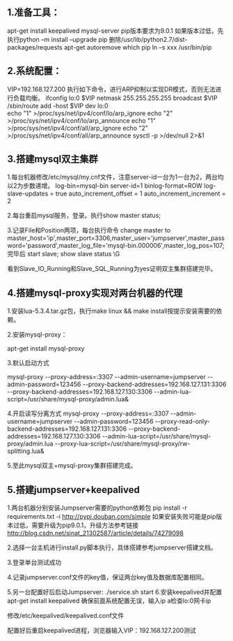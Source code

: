 ## 1.准备工具：

apt-get install keepalived mysql-server
pip版本要求为9.0.1 如果版本过低，先执行python –m install –upgrade pip
删除/usr/lib/python2.7/dist-packages/requests 
apt-get autoremove
which pip  ln –s xxx /usr/bin/pip

## 2.系统配置：
VIP=192.168.127.200
执行如下命令，进行ARP抑制以实现DR模式，否则无法进行负载均衡。
ifconfig lo:0 $VIP netmask 255.255.255.255 broadcast $VIP
/sbin/route add -host $VIP dev lo:0               
echo "1" >/proc/sys/net/ipv4/conf/lo/arp_ignore
echo "2" >/proc/sys/net/ipv4/conf/lo/arp_announce
echo "1" >/proc/sys/net/ipv4/conf/all/arp_ignore
echo "2" >/proc/sys/net/ipv4/conf/all/arp_announce
sysctl -p >/dev/null 2>&1

## 3.搭建mysql双主集群
1.每台机器修改/etc/mysql/my.cnf文件，注意server-id一台为1一台为2，两台均以2为步数递增。
log-bin=mysql-bin
server-id=1
binlog-format=ROW
log-slave-updates = true
auto_increment_offset = 1
auto_increment_increment = 2

2.每台重启mysql服务，登录。执行show master status;

3.记录File和Position两项，每台执行命令
change master to master_host='ip',master_port=3306,master_user='jumpserver',master_password='password',master_log_file='mysql-bin.000006',master_log_pos=107;
完毕后 start slave;
show slave status \G
 
看到Slave_IO_Running和Slave_SQL_Running为yes证明双主集群搭建完毕。

## 4.搭建mysql-proxy实现对两台机器的代理

1.安装lua-5.3.4.tar.gz包，执行make linux && make install按提示安装需要的依赖。

2.安装mysql-proxy：

apt-get install mysql-proxy

3.默认启动方式

mysql-proxy --proxy-address=:3307 --admin-username=jumpserver --admin-password=123456 --proxy-backend-addresses=192.168.127.131:3306 --proxy-backend-addresses=192.168.127.130:3306 --admin-lua-script=/usr/share/mysql-proxy/admin.lua&

4.开启读写分离方式
mysql-proxy --proxy-address=:3307 --admin-username=jumpserver --admin-password=123456 --proxy-read-only-backend-addresses=192.168.127.131:3306 --proxy-backend-addresses=192.168.127.130:3306 --admin-lua-script=/usr/share/mysql-proxy/admin.lua --proxy-lua-script=/usr/share/mysql-proxy/rw-splitting.lua&

5.至此mysql双主+mysql-proxy集群搭建完成。

## 5.搭建jumpserver+keepalived

1.两台机器分别安装Jumpserver需要的python依赖包
pip install -r requirements.txt -i http://pypi.douban.com/simple
如果安装失败可能是pip版本过低，需要升级为pip9.0.1，升级方法参考链接
http://blog.csdn.net/sinat_21302587/article/details/74279098

2.选择一台主机进行install.py脚本执行，具体搭建参考jumpserver搭建文档。

3.登录单台测试成功

 
4.记录jumpserver.conf文件的key值，保证两台key值及数据库配置相同。
 
5.另一台配置好后启动Jumpserver:
./service.sh start
6.安装keepalived并配置
apt-get install keepalived
确保前面系统配置无误，输入ip a检查lo:0网卡ip
 

修改/etc/keepalived/keepalived.conf文件
 
配置好后重启keepalived进程，浏览器输入VIP：192.168.127.200测试
 


